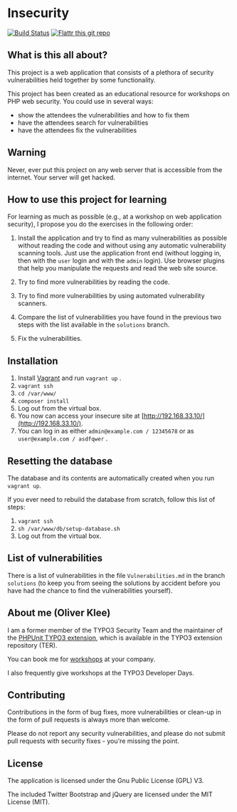 # Insecurity

[![Build Status](https://travis-ci.org/oliverklee/insecurity.svg?branch=master)](https://travis-ci.org/oliverklee/insecurity)
[![Flattr this git repo](https://button.flattr.com/flattr-badge-large.png)](https://flattr.com/submit/auto?fid=45y2xw&url=https%3A%2F%2Fgithub.com%2Foliverklee%2Finsecurity)

## What is this all about?

This project is a web application that consists of a plethora of security
vulnerabilities held together by some functionality.

This project has been created as an educational resource for workshops on
PHP web security. You could use in several ways:

* show the attendees the vulnerabilities and how to fix them
* have the attendees search for vulnerabilities
* have the attendees fix the vulnerabilities


## Warning

Never, ever put this project on any web server that is accessible from the
internet. Your server will get hacked.


## How to use this project for learning

For learning as much as possible (e.g., at a workshop on web application
security), I propose you do the exercises in the following order:

1. Install the application and try to find as many vulnerabilities as possible
   without reading the code and without using any automatic vulnerability
   scanning tools. Just use the application front end (without logging in,
   then with the `user` login and with the `admin` login). Use browser plugins
   that help you manipulate the requests and read the web site source.

2. Try to find more vulnerabilities by reading the code.

3. Try to find more vulnerabilities by using automated vulnerability scanners.

4. Compare the list of vulnerabilities you have found in the previous two steps
   with the list available in the `solutions` branch.

5. Fix the vulnerabilities.


## Installation

1. Install [Vagrant](https://www.vagrantup.com/) and run `vagrant up` .
2. `vagrant ssh`
3. `cd /var/www/`
4. `composer install`
5. Log out from the virtual box.
6. You now can access your insecure site at [http://192.168.33.10/](http://192.168.33.10/).
7. You can log in as either `admin@example.com / 12345678` or as `user@example.com / asdfqwer` .  


## Resetting the database

The database and its contents are automatically created when you run
`vagrant up`.

If you ever need to rebuild the database from scratch, follow this list of
steps:

1. `vagrant ssh`
2. `sh /var/www/db/setup-database.sh`
3. Log out from the virtual box.


## List of vulnerabilities

There is a list of vulnerabilities in the file
`Vulnerabilities.md` in the branch `solutions` (to keep
you from seeing the solutions by accident before you have had the chance to
find the vulnerabilities yourself).


## About me (Oliver Klee)

I am a former member of the TYPO3 Security Team and the maintainer of the
[PHPUnit TYPO3 extension](http://typo3.org/extensions/repository/view/phpunit),
which is available in the TYPO3 extension repository (TER).

You can book me for
[workshops](https://www.oliverklee.de/workshops/workshops.html)
at your company.

I also frequently give workshops at the TYPO3 Developer Days.


## Contributing

Contributions in the form of bug fixes, more vulnerabilities or clean-up in the
form of pull requests is always more than welcome.

Please do not report any security vulnerabilities, and please do not submit pull
requests with security fixes - you're missing the point.


## License

The application is licensed under the Gnu Public License (GPL) V3.

The included Twitter Bootstrap and jQuery are licensed under the MIT License
(MIT).
